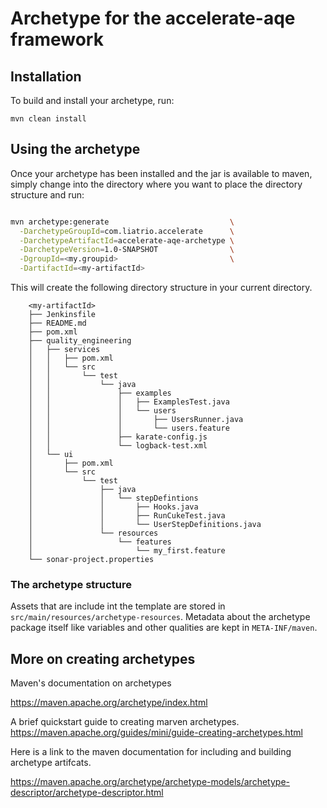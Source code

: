 # Archetype for the accelerate-aqe framework

## Installation

To build and install your archetype, run:

```
mvn clean install
```


## Using the archetype

Once your archetype has been installed and the jar is available to maven, simply
change into the directory where you want to place the directory structure and
run:

```bash

mvn archetype:generate                           \
  -DarchetypeGroupId=com.liatrio.accelerate      \
  -DarchetypeArtifactId=accelerate-aqe-archetype \
  -DarchetypeVersion=1.0-SNAPSHOT                \
  -DgroupId=<my.groupid>                         \
  -DartifactId=<my-artifactId>

```

This will create the following directory structure in your current directory.

```
    <my-artifactId>
    ├── Jenkinsfile
    ├── README.md
    ├── pom.xml
    ├── quality_engineering
    │   ├── services
    │   │   ├── pom.xml
    │   │   └── src
    │   │       └── test
    │   │           └── java
    │   │               ├── examples
    │   │               │   ├── ExamplesTest.java
    │   │               │   └── users
    │   │               │       ├── UsersRunner.java
    │   │               │       └── users.feature
    │   │               ├── karate-config.js
    │   │               └── logback-test.xml
    │   └── ui
    │       ├── pom.xml
    │       └── src
    │           └── test
    │               ├── java
    │               │   └── stepDefintions
    │               │       ├── Hooks.java
    │               │       ├── RunCukeTest.java
    │               │       └── UserStepDefinitions.java
    │               └── resources
    │                   └── features
    │                       └── my_first.feature
    └── sonar-project.properties
```

### The archetype structure

Assets that are include int the template are stored in
`src/main/resources/archetype-resources`. Metadata about the archetype package
itself like variables and other qualities are kept in `META-INF/maven`.


## More on creating archetypes

Maven's documentation on archetypes

https://maven.apache.org/archetype/index.html

A brief quickstart guide to creating marven archetypes.
https://maven.apache.org/guides/mini/guide-creating-archetypes.html

Here is a link to the maven documentation for including and building archetype
artifcats.

https://maven.apache.org/archetype/archetype-models/archetype-descriptor/archetype-descriptor.html

